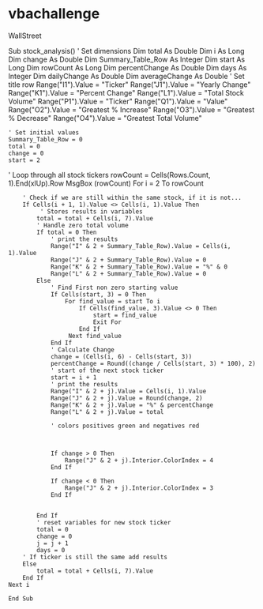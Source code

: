 # vbachallenge
WallStreet

Sub stock_analysis()
   ' Set dimensions
    Dim total As Double
    Dim i As Long
    Dim change As Double
    Dim Summary_Table_Row As Integer
    Dim start As Long
    Dim rowCount As Long
    Dim percentChange As Double
    Dim days As Integer
    Dim dailyChange As Double
    Dim averageChange As Double
    ' Set title row
    Range("I1").Value = "Ticker"
    Range("J1").Value = "Yearly Change"
    Range("K1").Value = "Percent Change"
    Range("L1").Value = "Total Stock Volume"
    Range("P1").Value = "Ticker"
    Range("Q1").Value = "Value"
    Range("O2").Value = "Greatest % Increase"
    Range("O3").Value = "Greatest % Decrease"
    Range("O4").Value = "Greatest Total Volume"
    
    ' Set initial values
    Summary_Table_Row = 0
    total = 0
    change = 0
    start = 2


  ' Loop through all stock tickers
    rowCount = Cells(Rows.Count, 1).End(xlUp).Row
    MsgBox (rowCount)
    For i = 2 To rowCount

        ' Check if we are still within the same stock, if it is not...
        If Cells(i + 1, 1).Value <> Cells(i, 1).Value Then
             ' Stores results in variables
            total = total + Cells(i, 7).Value
            ' Handle zero total volume
            If total = 0 Then
                ' print the results
                Range("I" & 2 + Summary_Table_Row).Value = Cells(i, 1).Value
                Range("J" & 2 + Summary_Table_Row).Value = 0
                Range("K" & 2 + Summary_Table_Row).Value = "%" & 0
                Range("L" & 2 + Summary_Table_Row).Value = 0
            Else
                ' Find First non zero starting value
                If Cells(start, 3) = 0 Then
                    For find_value = start To i
                        If Cells(find_value, 3).Value <> 0 Then
                            start = find_value
                            Exit For
                        End If
                     Next find_value
                End If
                ' Calculate Change
                change = (Cells(i, 6) - Cells(start, 3))
                percentChange = Round((change / Cells(start, 3) * 100), 2)
                ' start of the next stock ticker
                start = i + 1
                ' print the results
                Range("I" & 2 + j).Value = Cells(i, 1).Value
                Range("J" & 2 + j).Value = Round(change, 2)
                Range("K" & 2 + j).Value = "%" & percentChange
                Range("L" & 2 + j).Value = total
                
                ' colors positives green and negatives red
                         
                    
                
                If change > 0 Then
                    Range("J" & 2 + j).Interior.ColorIndex = 4
                End If
                
                If change < 0 Then
                    Range("J" & 2 + j).Interior.ColorIndex = 3
                End If
                
                
            End If
            ' reset variables for new stock ticker
            total = 0
            change = 0
            j = j + 1
            days = 0
        ' If ticker is still the same add results
        Else
            total = total + Cells(i, 7).Value
        End If
    Next i
    
    End Sub

